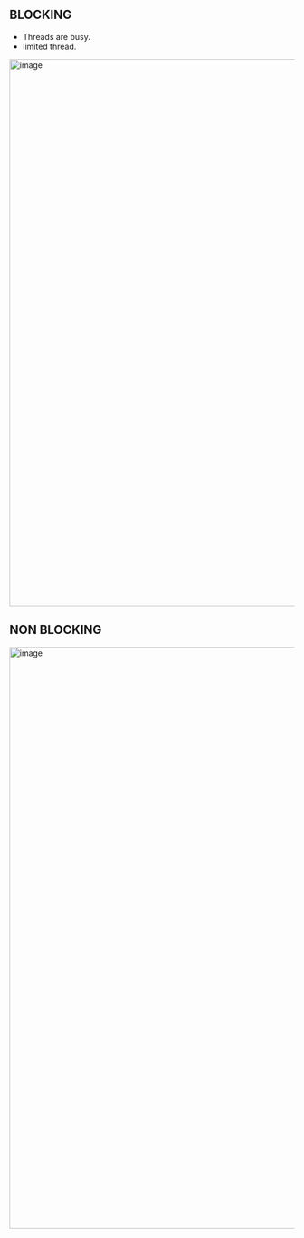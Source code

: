 ## BLOCKING
- Threads are busy.
- limited thread.

<img width="965" alt="image" src="https://github.com/user-attachments/assets/9486fa7c-ec49-4369-a540-7340b4767cc9" />


## NON BLOCKING

<img width="1026" alt="image" src="https://github.com/user-attachments/assets/178e3a40-3f06-44e6-b407-88ffecad4701" />
